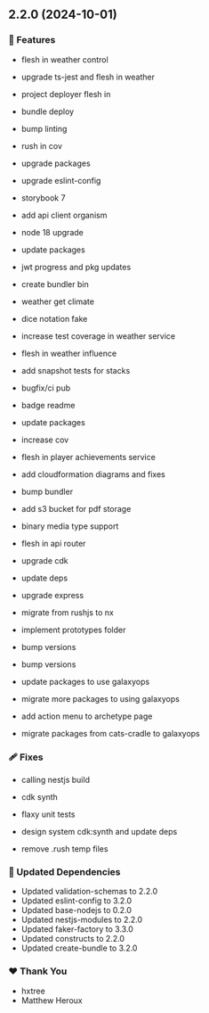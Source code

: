 ## 2.2.0 (2024-10-01)

### 🚀 Features

- flesh in weather control

- upgrade ts-jest and flesh in weather

- project deployer flesh in

- bundle deploy

- bump linting

- rush in cov

- upgrade packages

- upgrade eslint-config

- storybook 7

- add api client organism

- node 18 upgrade

- update packages

- jwt progress and pkg updates

- create bundler bin

- weather get climate

- dice notation fake

- increase test coverage in weather service

- flesh in weather influence

- add snapshot tests for stacks

- bugfix/ci pub

- badge readme

- update packages

- increase cov

- flesh in player achievements service

- add cloudformation diagrams and fixes

- bump bundler

- add s3 bucket for pdf storage

- binary media type support

- flesh in api router

- upgrade cdk

- update deps

- upgrade express

- migrate from rushjs to nx

- implement prototypes folder

- bump versions

- bump versions

- update packages to use galaxyops

- migrate more packages to using galaxyops

- add action menu to archetype page

- migrate packages from cats-cradle to galaxyops

### 🩹 Fixes

- calling nestjs build

- cdk synth

- flaxy unit tests

- design system cdk:synth and update deps

- remove .rush temp files

### 🧱 Updated Dependencies

- Updated validation-schemas to 2.2.0
- Updated eslint-config to 3.2.0
- Updated base-nodejs to 0.2.0
- Updated nestjs-modules to 2.2.0
- Updated faker-factory to 3.3.0
- Updated constructs to 2.2.0
- Updated create-bundle to 3.2.0

### ❤️ Thank You

- hxtree
- Matthew Heroux
